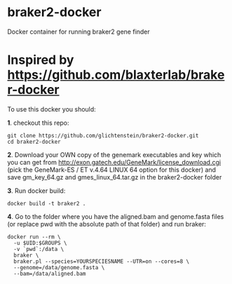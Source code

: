 # braker2-docker
Docker container for running braker2 gene finder 

# Inspired by https://github.com/blaxterlab/braker-docker

To use this docker you should:

**1**. checkout this repo:
```
git clone https://github.com/glichtenstein/braker2-docker.git
cd braker2-docker
```
**2**. Download your OWN copy of the genemark executables and key which you can get from http://exon.gatech.edu/GeneMark/license_download.cgi (pick the GeneMark-ES / ET v.4.64 LINUX 64 option for this docker) and save gm_key_64.gz and gmes_linux_64.tar.gz in the braker2-docker folder

**3**. Run docker build:
```
docker build -t braker2 .
```
**4**. Go to the folder where you have the aligned.bam and genome.fasta files (or replace pwd with the absolute path of that folder) and run braker:
```
docker run --rm \
  -u $UID:$GROUPS \
  -v `pwd`:/data \
  braker \
  braker.pl --species=YOURSPECIESNAME --UTR=on --cores=8 \
  --genome=/data/genome.fasta \
  --bam=/data/aligned.bam
```
